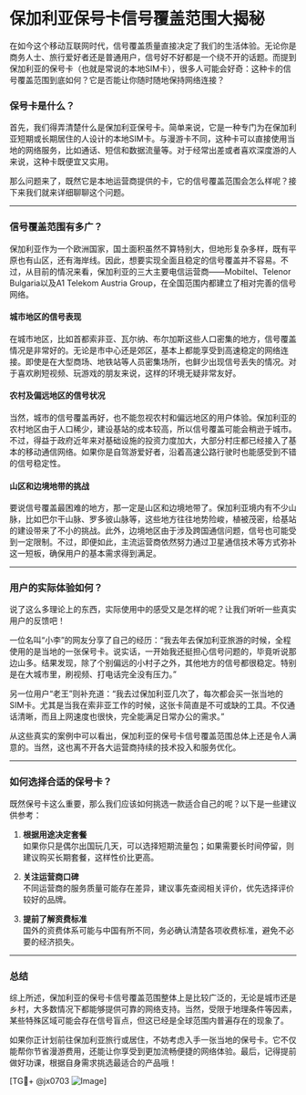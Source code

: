 # 保加利亚保号卡信号覆盖范围大揭秘

在如今这个移动互联网时代，信号覆盖质量直接决定了我们的生活体验。无论你是商务人士、旅行爱好者还是普通用户，信号好不好都是一个绕不开的话题。而提到保加利亚的保号卡（也就是常说的本地SIM卡），很多人可能会好奇：这种卡的信号覆盖范围到底如何？它是否能让你随时随地保持网络连接？

### 保号卡是什么？

首先，我们得弄清楚什么是保加利亚保号卡。简单来说，它是一种专门为在保加利亚短期或长期居住的人设计的本地SIM卡。与漫游卡不同，这种卡可以直接使用当地的网络服务，比如通话、短信和数据流量等。对于经常出差或者喜欢深度游的人来说，这种卡既便宜又实用。

那么问题来了，既然它是本地运营商提供的卡，它的信号覆盖范围会怎么样呢？接下来我们就来详细聊聊这个问题。

---

### 信号覆盖范围有多广？

保加利亚作为一个欧洲国家，国土面积虽然不算特别大，但地形复杂多样，既有平原也有山区，还有海岸线。因此，想要实现全面且稳定的信号覆盖并不容易。不过，从目前的情况来看，保加利亚的三大主要电信运营商——Mobiltel、Telenor Bulgaria以及A1 Telekom Austria Group，在全国范围内都建立了相对完善的信号网络。

#### 城市地区的信号表现

在城市地区，比如首都索非亚、瓦尔纳、布尔加斯这些人口密集的地方，信号覆盖情况是非常好的。无论是市中心还是郊区，基本上都能享受到高速稳定的网络连接。即使是在大型商场、地铁站等人员密集场所，也鲜少出现信号丢失的情况。对于喜欢刷短视频、玩游戏的朋友来说，这样的环境无疑非常友好。

#### 农村及偏远地区的信号状况

当然，城市的信号覆盖再好，也不能忽视农村和偏远地区的用户体验。保加利亚的农村地区由于人口稀少，建设基站的成本较高，所以信号覆盖可能会稍逊于城市。不过，得益于政府近年来对基础设施的投资力度加大，大部分村庄都已经接入了基本的移动通信网络。如果你是自驾游爱好者，沿着高速公路行驶时也能感受到不错的信号稳定性。

#### 山区和边境地带的挑战

要说信号覆盖最困难的地方，那一定是山区和边境地带了。保加利亚境内有不少山脉，比如巴尔干山脉、罗多彼山脉等，这些地方往往地势险峻，植被茂密，给基站的建设带来了不小的挑战。此外，边境地区由于涉及跨国通信问题，信号也可能受到一定限制。不过，即便如此，主流运营商依然努力通过卫星通信技术等方式弥补这一短板，确保用户的基本需求得到满足。

---

### 用户的实际体验如何？

说了这么多理论上的东西，实际使用中的感受又是怎样的呢？让我们听听一些真实用户的反馈吧！

一位名叫“小李”的网友分享了自己的经历：“我去年去保加利亚旅游的时候，全程使用的是当地的一张保号卡。说实话，一开始我还挺担心信号问题的，毕竟听说那边山多。结果发现，除了个别偏远的小村子之外，其他地方的信号都很稳定。特别是在大城市里，刷视频、打电话完全没有压力。”

另一位用户“老王”则补充道：“我去过保加利亚几次了，每次都会买一张当地的SIM卡。尤其是当我在索非亚工作的时候，这张卡简直是不可或缺的工具。不仅通话清晰，而且上网速度也很快，完全能满足日常办公的需求。”

从这些真实的案例中可以看出，保加利亚的保号卡信号覆盖范围总体上还是令人满意的。当然，这也离不开各大运营商持续的技术投入和服务优化。

---

### 如何选择合适的保号卡？

既然保号卡这么重要，那么我们应该如何挑选一款适合自己的呢？以下是一些建议供参考：

1. **根据用途决定套餐**  
   如果你只是偶尔出国玩几天，可以选择短期流量包；如果需要长时间停留，则建议购买长期套餐，这样性价比更高。

2. **关注运营商口碑**  
   不同运营商的服务质量可能存在差异，建议事先查阅相关评价，优先选择评价较好的品牌。

3. **提前了解资费标准**  
   国外的资费体系可能与中国有所不同，务必确认清楚各项收费标准，避免不必要的经济损失。

---

### 总结

综上所述，保加利亚的保号卡信号覆盖范围整体上是比较广泛的，无论是城市还是乡村，大多数情况下都能够提供可靠的网络支持。当然，受限于地理条件等因素，某些特殊区域可能会存在信号盲点，但这已经是全球范围内普遍存在的现象了。

如果你正计划前往保加利亚旅行或居住，不妨考虑入手一张当地的保号卡。它不仅能帮你节省漫游费用，还能让你享受到更加流畅便捷的网络体验。最后，记得提前做好功课，根据自身需求挑选最适合的产品哦！

[TG💪+ @jx0703 ![Image](https://github.com/user-attachments/assets/dbca1d08-cadb-493c-b0ec-ad6f7a83f270)]